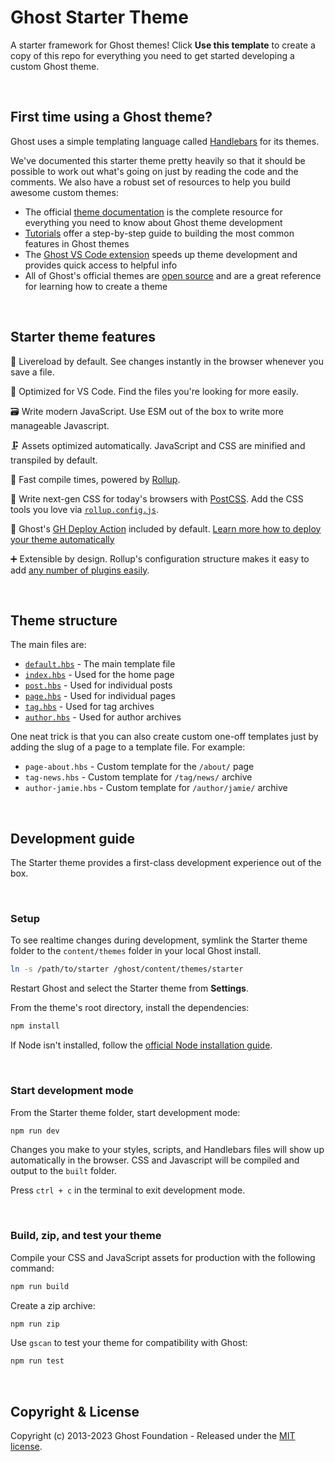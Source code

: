 # Ghost Starter Theme

A starter framework for Ghost themes! Click **Use this template** to create a copy of this repo for everything you need to get started developing a custom Ghost theme.

&nbsp;

## First time using a Ghost theme?

Ghost uses a simple templating language called [Handlebars](http://handlebarsjs.com/) for its themes.

We've documented this starter theme pretty heavily so that it should be possible to work out what's going on just by reading the code and the comments. We also have a robust set of resources to help you build awesome custom themes:

- The official [theme documentation](https://ghost.org/docs/themes) is the complete resource for everything you need to know about Ghost theme development
- [Tutorials](https://ghost.org/tutorials/) offer a step-by-step guide to building the most common features in Ghost themes
- The [Ghost VS Code extension](https://marketplace.visualstudio.com/items?itemName=TryGhost.ghost) speeds up theme development and provides quick access to helpful info
- All of Ghost's official themes are [open source](https://github.com/tryghost) and are a great reference for learning how to create a theme

&nbsp;

## Starter theme features

🔁&nbsp;Livereload by default. See changes instantly in the browser whenever you save a file.

🔎&nbsp;Optimized for VS Code. Find the files you're looking for more easily.

🗃️&nbsp;Write modern JavaScript. Use ESM out of the box to write more manageable Javascript.

🗜️&nbsp;Assets optimized automatically. JavaScript and CSS are minified and transpiled by default.

👟&nbsp;Fast compile times, powered by [Rollup](https://rollupjs.org).

🦋&nbsp;Write next-gen CSS for today's browsers with [PostCSS](https://postcss.org/). Add the CSS tools you love via [`rollup.config.js`](rollup.config.js).

🚢&nbsp;Ghost's [GH Deploy Action](.github/workflows/deploy-theme.yml) included by default. [Learn more how to deploy your theme automatically](https://github.com/TryGhost/action-deploy-theme)

➕&nbsp;Extensible by design. Rollup's configuration structure makes it easy to add [any number of plugins easily](https://github.com/rollup/plugins). 

&nbsp;

## Theme structure

The main files are:

- [`default.hbs`](default.hbs) - The main template file
- [`index.hbs`](index.hbs) - Used for the home page
- [`post.hbs`](post.hbs) - Used for individual posts
- [`page.hbs`](page.hbs) - Used for individual pages
- [`tag.hbs`](tag.hbs) - Used for tag archives
- [`author.hbs`](author.hbs) - Used for author archives

One neat trick is that you can also create custom one-off templates just by adding the slug of a page to a template file. For example:

- `page-about.hbs` - Custom template for the `/about/` page
- `tag-news.hbs` - Custom template for `/tag/news/` archive
- `author-jamie.hbs` - Custom template for `/author/jamie/` archive

&nbsp;

## Development guide

The Starter theme provides a first-class development experience out of the box. 

&nbsp;

### Setup

To see realtime changes during development, symlink the Starter theme folder to the `content/themes` folder in your local Ghost install. 

```bash
ln -s /path/to/starter /ghost/content/themes/starter
```

Restart Ghost and select the Starter theme from **Settings**.

From the theme's root directory, install the dependencies:

```bash
npm install
```

If Node isn't installed, follow the [official Node installation guide](https://nodejs.org/).

&nbsp;

### Start development mode

From the Starter theme folder, start development mode:

```bash
npm run dev
```

Changes you make to your styles, scripts, and Handlebars files will show up automatically in the browser. CSS and Javascript will be compiled and output to the `built` folder.

Press `ctrl + c` in the terminal to exit development mode.

&nbsp;

### Build, zip, and test your theme

Compile your CSS and JavaScript assets for production with the following command:

```bash
npm run build
```

Create a zip archive:

```bash
npm run zip
```

Use `gscan` to test your theme for compatibility with Ghost:

```bash
npm run test
```

&nbsp;



## Copyright & License

Copyright (c) 2013-2023 Ghost Foundation - Released under the [MIT license](LICENSE).
